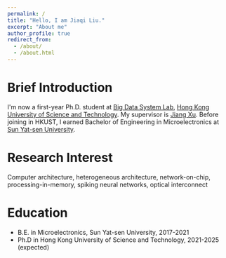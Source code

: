 ```yaml
---
permalink: /
title: "Hello, I am Jiaqi Liu."
excerpt: "About me"
author_profile: true
redirect_from: 
  - /about/
  - /about.html
---
```


Brief Introduction
======
I'm now a first-year Ph.D. student at [Big Data System Lab](https://eexu.home.ece.ust.hk/BDSL.html), [Hong Kong University of Science and Technology](https://hkust.edu.hk). My supervisor is [Jiang Xu](https://eexu.home.ece.ust.hk). Before joining in HKUST, I earned Bachelor of Engineering in Microelectronics at [Sun Yat-sen University](http://www.sysu.edu.cn/en).

Research Interest
======
Computer architecture, heterogeneous architecture, network-on-chip, processing-in-memory, spiking neural networks, optical interconnect

Education
======
* B.E. in Microelectronics, Sun Yat-sen University, 2017-2021
* Ph.D in Hong Kong University of Science and Technology, 2021-2025 (expected)
